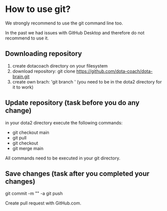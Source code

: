 # How to use git?

We strongly recommend to use the git command line too.

In the past we had issues with GitHub Desktop and therefore do not recommend to use it.

## Downloading repository

1. create dotacoach directory on your filesystem
2. download repository: git clone https://github.com/dota-coach/dota-brain.git
3. create own brach: 'git branch <your name>' (you need to be in the dota2 directory for it to work)

## Update repository (task before you do any change)

in your dota2 directory execute the following commands:

- git checkout main
- git pull
- git checkout <your branch>
- git merge main

All commands need to be executed in your git directory.

## Save changes (task after you completed your changes)

git commit -m "<comment the updates you did>" -a
git push

Create pull request with GitHub.com.
